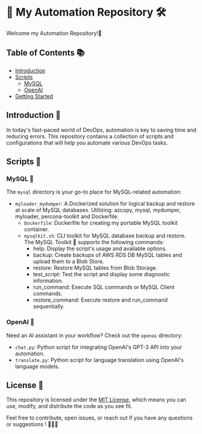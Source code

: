 # 🚀 My Automation Repository 🛠️

Welcome my Automation Repository!🤖

## Table of Contents 📚

- [Introduction](#introduction)
- [Scripts](#scripts)
  - [MySQL](#mysql)
  - [OpenAI](#openai)
- [Getting Started](#getting-started)

## Introduction 📝

In today's fast-paced world of DevOps, automation is key to saving time and reducing errors. This repository contains a collection of scripts and configurations that will help you automate various DevOps tasks.

## Scripts 📜


### MySQL 🐬

The `mysql` directory is your go-to place for MySQL-related automation:

- `myloader_mydumper`: A Dockerized solution for logical backup and restore at scale of MySQL databases. Utilizing: azcopy, mysql, mydumper, myloader, percona-toolkit and Dockerfile.  
  - `Dockerfile`: Dockerfile for creating my portable MySQL toolkit container.
  - `mysqlkit.sh`: CLI toolkit for MySQL database backup and restore. The MySQL Toolkit 🚀 supports the following commands:
    - help: Display the script's usage and available options.
    - backup: Create backups of AWS RDS DB MySQL tables and upload them to a Blob Store.
    - restore: Restore MySQL tables from Blob Storage.
    - test_script: Test the script and display some diagnostic information.
    - run_command: Execute SQL commands or MySQL Client commands.
    - restore_command: Execute restore and run_command sequentially.

### OpenAI 🧠

Need an AI assistant in your workflow? Check out the `openai` directory:

- `chat.py`: Python script for integrating OpenAI's GPT-3 API into your automation.
- `translate.py`: Python script for language translation using OpenAI's language models.


## License 📄

This repository is licensed under the [MIT License](LICENSE), which means you can use, modify, and distribute the code as you see fit.

Feel free to contribute, open issues, or reach out if you have any questions or suggestions ! 🌟🤖🌟
